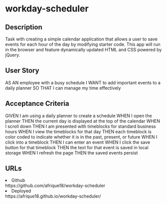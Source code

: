 # workday-scheduler

## Description
Task with creating a simple calendar application that allows a user to save events for each hour of the day by modifying starter code. This app will run in the browser and feature dynamically updated HTML and CSS powered by jQuery.

## User Story

AS AN employee with a busy schedule
I WANT to add important events to a daily planner
SO THAT I can manage my time effectively

## Acceptance Criteria

GIVEN I am using a daily planner to create a schedule
WHEN I open the planner
THEN the current day is displayed at the top of the calendar
WHEN I scroll down
THEN I am presented with timeblocks for standard business hours
WHEN I view the timeblocks for that day
THEN each timeblock is color coded to indicate whether it is in the past, present, or future
WHEN I click into a timeblock
THEN I can enter an event
WHEN I click the save button for that timeblock
THEN the text for that event is saved in local storage
WHEN I refresh the page
THEN the saved events persist

## URLs
<li>Github</li>https://github.com/afrique18/workday-scheduler
<li>Deployed</li>https://afrique18.github.io/workday-scheduler/